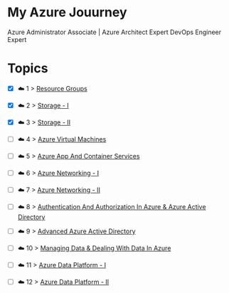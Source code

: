 # My Azure Jouurney 
Azure Administrator Associate |   Azure Architect Expert DevOps Engineer Expert 


# Topics 

- [x] ☁️ 1 > [Resource Groups](Journey/001/Readme.md)
- [x] ☁️ 2 > [Storage - I](Journey/001/Readme.md)
- [x] ☁️ 3 > [Storage - II](Journey/001/Readme.md)
- [ ] ☁️ 4 > [Azure Virtual Machines](Journey/001/Readme.md)
- [ ] ☁️ 5 > [Azure App And Container Services](Journey/001/Readme.md)
- [ ] ☁️ 6 > [Azure Networking - I](Journey/001/Readme.md)
- [ ] ☁️ 7 > [Azure Networking - II](Journey/001/Readme.md)
- [ ] ☁️ 8 > [Authentication And Authorization In Azure & Azure Active Directory](Journey/001/Readme.md)
- [ ] ☁️ 9 > [Advanced Azure Active Directory](Journey/001/Readme.md)
- [ ] ☁️ 10 > [Managing Data & Dealing With Data In Azure](Journey/001/Readme.md)
- [ ] ☁️ 11 > [Azure Data Platform - I](Journey/001/Readme.md)
- [ ] ☁️ 12 > [Azure Data Platform - II](Journey/001/Readme.md)


